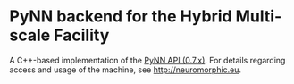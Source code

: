 # PyNN backend for the Hybrid Multi-scale Facility

A C++-based implementation of the [PyNN API (0.7.x)](http://neuralensemble.org/docs/PyNN/0.7/api/api-0.7.html).
For details regarding access and usage of the machine, see http://neuromorphic.eu.